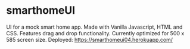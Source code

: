 # smarthomeUI
UI for a mock smart home app. Made with Vanilla Javascript, HTML and CSS. Features drag and drop functionality. Currently optimized for 500 x 585 screen size. 
Deployed: https://smarthomeui04.herokuapp.com/
